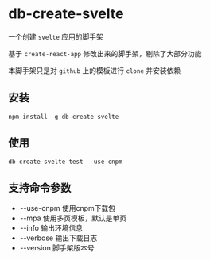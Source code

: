 # db-create-svelte

一个创建 `svelte` 应用的脚手架

基于 `create-react-app` 修改出来的脚手架，剔除了大部分功能

本脚手架只是对 `github` 上的模板进行 `clone` 并安装依赖

## 安装

```shell
npm install -g db-create-svelte
```

## 使用

```shell
db-create-svelte test --use-cnpm
```

## 支持命令参数

- --use-cnpm 使用cnpm下载包
- --mpa 使用多页模板，默认是单页
- --info 输出环境信息
- --verbose 输出下载日志
- --version 脚手架版本号
